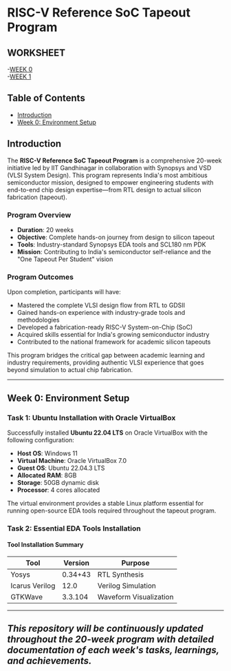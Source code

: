 # RISC-V Reference SoC Tapeout Program

## WORKSHEET
-[WEEK 0](Week0)  
-[WEEK 1](Week1)

## Table of Contents
- [Introduction](#introduction)
- [Week 0: Environment Setup](#week-0-environment-setup)

## Introduction

The **RISC-V Reference SoC Tapeout Program** is a comprehensive 20-week initiative led by IIT Gandhinagar in collaboration with Synopsys and VSD (VLSI System Design). This program represents India's most ambitious semiconductor mission, designed to empower engineering students with end-to-end chip design expertise—from RTL design to actual silicon fabrication (tapeout).

### Program Overview
- **Duration**: 20 weeks
- **Objective**: Complete hands-on journey from design to silicon tapeout
- **Tools**: Industry-standard Synopsys EDA tools and SCL180 nm PDK
- **Mission**: Contributing to India's semiconductor self-reliance and the "One Tapeout Per Student" vision

### Program Outcomes
Upon completion, participants will have:
- Mastered the complete VLSI design flow from RTL to GDSII
- Gained hands-on experience with industry-grade tools and methodologies
- Developed a fabrication-ready RISC-V System-on-Chip (SoC)
- Acquired skills essential for India's growing semiconductor industry
- Contributed to the national framework for academic silicon tapeouts

This program bridges the critical gap between academic learning and industry requirements, providing authentic VLSI experience that goes beyond simulation to actual chip fabrication.

---

## Week 0: Environment Setup

### Task 1: Ubuntu Installation with Oracle VirtualBox

Successfully installed **Ubuntu 22.04 LTS** on Oracle VirtualBox with the following configuration:
- **Host OS**: Windows 11
- **Virtual Machine**: Oracle VirtualBox 7.0
- **Guest OS**: Ubuntu 22.04.3 LTS
- **Allocated RAM**: 8GB
- **Storage**: 50GB dynamic disk
- **Processor**: 4 cores allocated

The virtual environment provides a stable Linux platform essential for running open-source EDA tools required throughout the tapeout program.

### Task 2: Essential EDA Tools Installation

#### Tool Installation Summary

| Tool | Version | Purpose |
|------|---------|---------|
| Yosys | 0.34+43 | RTL Synthesis | 
| Icarus Verilog | 12.0 | Verilog Simulation | 
| GTKWave | 3.3.104 | Waveform Visualization |

---

*This repository will be continuously updated throughout the 20-week program with detailed documentation of each week's tasks, learnings, and achievements.*
---



